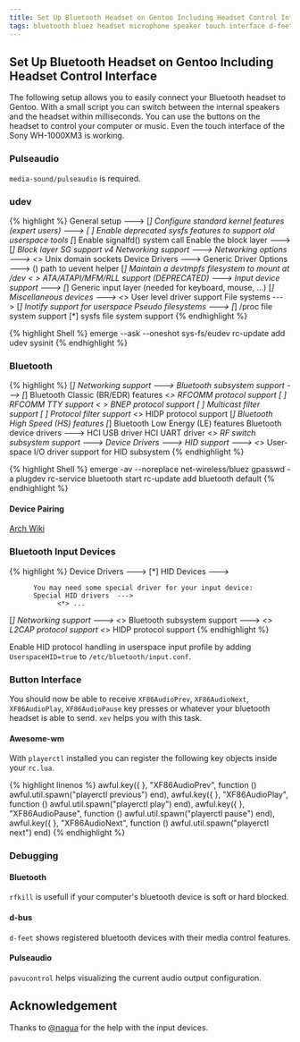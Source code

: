 ```yaml
---
title: Set Up Bluetooth Headset on Gentoo Including Headset Control Interface
tags: bluetooth bluez headset microphone speaker touch interface d-feet dbus sony wh-1000xm3
---
```



## Set Up Bluetooth Headset on Gentoo Including Headset Control Interface

The following setup allows you to easily connect your Bluetooth headset to
Gentoo. With a small script you can switch between the internal speakers and the
headset within milliseconds. You can use the buttons on the headset to control
your computer or music. Even the touch interface of the Sony WH-1000XM3 is
working.

### Pulseaudio

`media-sound/pulseaudio` is required.

### udev

{% highlight %}
General setup  --->
    [*] Configure standard kernel features (expert users)  --->
        [ ] Enable deprecated sysfs features to support old userspace tools
        [*] Enable signalfd() system call
Enable the block layer  --->
    [*] Block layer SG support v4
Networking support  --->
    Networking options  --->
        <*> Unix domain sockets
Device Drivers  --->
    Generic Driver Options  --->
        ()  path to uevent helper
        [*] Maintain a devtmpfs filesystem to mount at /dev
    < > ATA/ATAPI/MFM/RLL support (DEPRECATED)  --->
    Input device support  ---> 
        [*] Generic input layer (needed for keyboard, mouse, ...)
            [*] Miscellaneous devices  --->
                <*> User level driver support
File systems  --->
    [*] Inotify support for userspace
    Pseudo filesystems --->
        [*] /proc file system support
        [*] sysfs file system support
{% endhighlight %}

{% highlight Shell %}
emerge --ask --oneshot sys-fs/eudev
rc-update add udev sysinit
{% endhighlight %}

### Bluetooth

{% highlight %}
[*] Networking support --->
      <M>   Bluetooth subsystem support --->
              [*]   Bluetooth Classic (BR/EDR) features
              <*>     RFCOMM protocol support
              [ ]       RFCOMM TTY support
              < >     BNEP protocol support
              [ ]       Multicast filter support
              [ ]       Protocol filter support
              <*>     HIDP protocol support
              [*]     Bluetooth High Speed (HS) features
              [*]   Bluetooth Low Energy (LE) features
                    Bluetooth device drivers --->
                      <M> HCI USB driver
                      <M> HCI UART driver
      <*>   RF switch subsystem support --->
    Device Drivers --->
          HID support --->
            <*>   User-space I/O driver support for HID subsystem
{% endhighlight %}

{% highlight Shell %}
emerge -av --noreplace net-wireless/bluez
gpasswd -a <user> plugdev
rc-service bluetooth start
rc-update add bluetooth default
{% endhighlight %}

#### Device Pairing

[Arch Wiki](https://wiki.archlinux.org/index.php/bluetooth#Pairing)

### Bluetooth Input Devices

{% highlight %}
Device Drivers  --->
    [*] HID Devices  --->

          You may need some special driver for your input device:
          Special HID drivers  --->
                <*> ...

[*] Networking support  --->
    <*>   Bluetooth subsystem support  --->
          <*>   L2CAP protocol support
          <*>   HIDP protocol support<Paste>
{% endhighlight %}

Enable HID protocol handling in userspace input profile by adding
`UserspaceHID=true` to `/etc/bluetooth/input.conf`.

### Button Interface

You should now be able to receive `XF86AudioPrev`, `XF86AudioNext`,
`XF86AudioPlay`, `XF86AudioPause` key presses or whatever your bluetooth
headset is able to send. `xev` helps you with this task.

#### Awesome-wm

With `playerctl` installed you can register the following key objects inside
your `rc.lua`.

{% highlight linenos %}
awful.key({                   }, "XF86AudioPrev",
  function ()
	awful.util.spawn("playerctl previous")
  end),
awful.key({                   }, "XF86AudioPlay",
  function ()
	awful.util.spawn("playerctl play")
  end),
awful.key({                   }, "XF86AudioPause",
  function ()
	awful.util.spawn("playerctl pause")
  end),
awful.key({                   }, "XF86AudioNext",
  function ()
	awful.util.spawn("playerctl next")
  end)
{% endhighlight %}

### Debugging

#### Bluetooth

`rfkill` is usefull if your computer's bluetooth device is soft or hard blocked.

#### d-bus

`d-feet` shows registered bluetooth devices with their media control features.

#### Pulseaudio

`pavucontrol` helps visualizing the current audio output configuration.

## Acknowledgement

Thanks to [@nagua](https://github.com/nagua/) for the help with the input devices.
